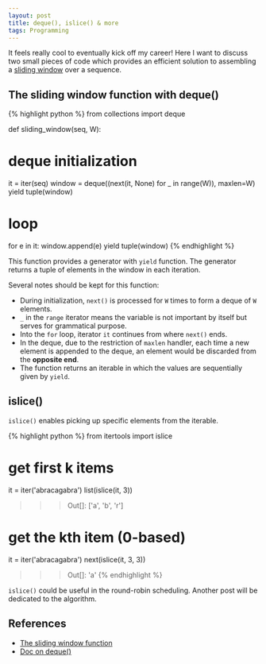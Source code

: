 ```yaml
---
layout: post
title: deque(), islice() & more
tags: Programming
---
```


It feels really cool to eventually kick off my career! Here I want to discuss two small pieces of code which provides an efficient solution to assembling a [sliding window](https://www.geeksforgeeks.org/window-sliding-technique/) over a sequence. 

## The sliding window function with deque()

{% highlight python %}
from collections import deque

def sliding_window(seq, W):
  # deque initialization
  it = iter(seq)
  window = deque((next(it, None) for _ in range(W)), maxlen=W)
  yield tuple(window)
  # loop
  for e in it:
    window.append(e)
    yield tuple(window)
{% endhighlight %}

This function provides a generator with `yield` function. The generator returns a tuple of elements in the window in each iteration.

Several notes should be kept for this function:
- During initialization, `next()` is processed for `W` times to form a deque of `W` elements.
- `_` in the `range` iterator means the variable is not important by itself but serves for grammatical purpose.
- Into the `for` loop, iterator `it` continues from where `next()` ends.
- In the deque, due to the restriction of `maxlen` handler, each time a new element is appended to the deque, an element would be discarded from the **opposite end**.
- The function returns an iterable in which the values are sequentially given by `yield`. 

## islice()

`islice()` enables picking up specific elements from the iterable.

{% highlight python %}
from itertools import islice
# get first k items
it = iter('abracagabra')
list(islice(it, 3))
>>> Out[]: ['a', 'b', 'r']
# get the kth item (0-based)
it = iter('abracagabra')
next(islice(it, 3, 3))
>>> Out[]: 'a'
{% endhighlight %}

`islice()` could be useful in the round-robin scheduling. Another post will be dedicated to the algorithm.

## References

- [The sliding window function](https://stackoverflow.com/questions/6822725/rolling-or-sliding-window-iterator)
- [Doc on deque()](https://docs.python.org/3.7/library/collections.html#collections.deque)

